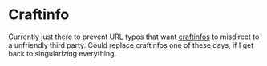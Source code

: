 # Craftinfo

Currently just there to prevent URL typos that want [craftinfos](../craftinfos) to misdirect to a unfriendly third party.
Could replace craftinfos one of these days, if I get back to singularizing everything.
